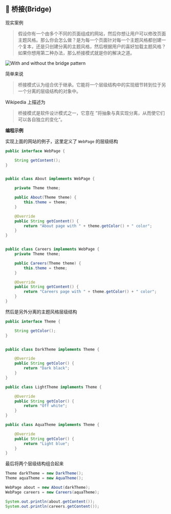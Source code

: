 🚡 桥接(Bridge)
------

现实案例
> 假设你有一个由多个不同的页面组成的网站，然后你想让用户可以修改页面主题风格。那么你会怎么做？是为每一个页面针对每一个主题风格都创建一个复本，还是只创建分离的主题风格，然后根据用户的喜好加载主题风格？如果你想用第二种办法，那么桥接模式就是你的解决之道。

![With and without the bridge pattern](https://cloud.githubusercontent.com/assets/11269635/23065293/33b7aea0-f515-11e6-983f-98823c9845ee.png)

简单来说
> 桥接模式认为组合优于继承。它能将一个层级结构中的实现细节转到位于另一个分离的层级结构的对象中。

Wikipedia 上描述为
> 桥接模式是软件设计模式之一，它意在 ”将抽象与真实现分离，从而使它们可以各自独立的变化“。

**编程示例**

实现上面的网站的例子，这里定义了 `WebPage` 的层级结构

```java
public interface WebPage {

    String getContent();
}


public class About implements WebPage {

    private Theme theme;

    public About(Theme theme) {
        this.theme = theme;
    }

    @Override
    public String getContent() {
        return "About page with " + theme.getColor() + " color";
    }
}


public class Careers implements WebPage {
    private Theme theme;

    public Careers(Theme theme) {
        this.theme = theme;
    }

    @Override
    public String getContent() {
        return "Careers page with " + theme.getColor() + " color";
    }
}
```

然后是另外分离的主题风格层级结构

```java
public interface Theme {

    String getColor();
}


public class DarkTheme implements Theme {

    @Override
    public String getColor() {
        return "Dark black";
    }
}

public class LightTheme implements Theme {

    @Override
    public String getColor() {
        return "Off white";
    }
}

public class AquaTheme implements Theme {

    @Override
    public String getColor() {
        return "Light blue";
    }
}

```

最后将两个层级结构组合起来

```java
Theme darkTheme = new DarkTheme();
Theme aquaTheme = new AquaTheme();

WebPage about = new About(darkTheme);
WebPage careers = new Careers(aquaTheme);

System.out.println(about.getContent());
System.out.println(careers.getContent());
```